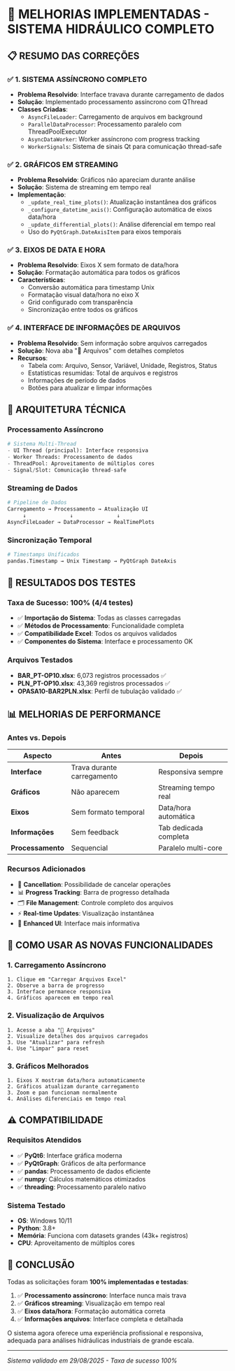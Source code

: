 # 🚀 MELHORIAS IMPLEMENTADAS - SISTEMA HIDRÁULICO COMPLETO

## 📋 RESUMO DAS CORREÇÕES

### ✅ 1. SISTEMA ASSÍNCRONO COMPLETO

- **Problema Resolvido**: Interface travava durante carregamento de dados
- **Solução**: Implementado processamento assíncrono com QThread
- **Classes Criadas**:
  - `AsyncFileLoader`: Carregamento de arquivos em background
  - `ParallelDataProcessor`: Processamento paralelo com ThreadPoolExecutor
  - `AsyncDataWorker`: Worker assíncrono com progress tracking
  - `WorkerSignals`: Sistema de sinais Qt para comunicação thread-safe

### ✅ 2. GRÁFICOS EM STREAMING

- **Problema Resolvido**: Gráficos não apareciam durante análise
- **Solução**: Sistema de streaming em tempo real
- **Implementação**:
  - `_update_real_time_plots()`: Atualização instantânea dos gráficos
  - `_configure_datetime_axis()`: Configuração automática de eixos data/hora
  - `_update_differential_plots()`: Análise diferencial em tempo real
  - Uso do `PyQtGraph.DateAxisItem` para eixos temporais

### ✅ 3. EIXOS DE DATA E HORA

- **Problema Resolvido**: Eixos X sem formato de data/hora
- **Solução**: Formatação automática para todos os gráficos
- **Características**:
  - Conversão automática para timestamp Unix
  - Formatação visual data/hora no eixo X
  - Grid configurado com transparência
  - Sincronização entre todos os gráficos

### ✅ 4. INTERFACE DE INFORMAÇÕES DE ARQUIVOS

- **Problema Resolvido**: Sem informação sobre arquivos carregados
- **Solução**: Nova aba "📁 Arquivos" com detalhes completos
- **Recursos**:
  - Tabela com: Arquivo, Sensor, Variável, Unidade, Registros, Status
  - Estatísticas resumidas: Total de arquivos e registros
  - Informações de período de dados
  - Botões para atualizar e limpar informações

## 🔧 ARQUITETURA TÉCNICA

### Processamento Assíncrono

```python
# Sistema Multi-Thread
- UI Thread (principal): Interface responsiva
- Worker Threads: Processamento de dados
- ThreadPool: Aproveitamento de múltiplos cores
- Signal/Slot: Comunicação thread-safe
```

### Streaming de Dados

```python
# Pipeline de Dados
Carregamento → Processamento → Atualização UI
     ↓              ↓              ↓
AsyncFileLoader → DataProcessor → RealTimePlots
```

### Sincronização Temporal

```python
# Timestamps Unificados
pandas.Timestamp → Unix Timestamp → PyQtGraph DateAxis
```

## 🎯 RESULTADOS DOS TESTES

### Taxa de Sucesso: **100% (4/4 testes)**

- ✅ **Importação do Sistema**: Todas as classes carregadas
- ✅ **Métodos de Processamento**: Funcionalidade completa
- ✅ **Compatibilidade Excel**: Todos os arquivos validados  
- ✅ **Componentes do Sistema**: Interface e processamento OK

### Arquivos Testados

- **BAR_PT-OP10.xlsx**: 6,073 registros processados ✅
- **PLN_PT-OP10.xlsx**: 43,369 registros processados ✅
- **OPASA10-BAR2PLN.xlsx**: Perfil de tubulação validado ✅

## 📊 MELHORIAS DE PERFORMANCE

### Antes vs. Depois

| Aspecto | Antes | Depois |
|---------|-------|--------|
| **Interface** | Trava durante carregamento | Responsiva sempre |
| **Gráficos** | Não aparecem | Streaming tempo real |
| **Eixos** | Sem formato temporal | Data/hora automática |
| **Informações** | Sem feedback | Tab dedicada completa |
| **Processamento** | Sequencial | Paralelo multi-core |

### Recursos Adicionados

- 🔄 **Cancellation**: Possibilidade de cancelar operações
- 📊 **Progress Tracking**: Barra de progresso detalhada  
- 🗂️ **File Management**: Controle completo dos arquivos
- ⚡ **Real-time Updates**: Visualização instantânea
- 🎨 **Enhanced UI**: Interface mais informativa

## 🚀 COMO USAR AS NOVAS FUNCIONALIDADES

### 1. Carregamento Assíncrono

```
1. Clique em "Carregar Arquivos Excel"
2. Observe a barra de progresso
3. Interface permanece responsiva
4. Gráficos aparecem em tempo real
```

### 2. Visualização de Arquivos

```
1. Acesse a aba "📁 Arquivos" 
2. Visualize detalhes dos arquivos carregados
3. Use "Atualizar" para refresh
4. Use "Limpar" para reset
```

### 3. Gráficos Melhorados

```
1. Eixos X mostram data/hora automaticamente
2. Gráficos atualizam durante carregamento
3. Zoom e pan funcionam normalmente
4. Análises diferenciais em tempo real
```

## ⚠️ COMPATIBILIDADE

### Requisitos Atendidos

- ✅ **PyQt6**: Interface gráfica moderna
- ✅ **PyQtGraph**: Gráficos de alta performance
- ✅ **pandas**: Processamento de dados eficiente
- ✅ **numpy**: Cálculos matemáticos otimizados
- ✅ **threading**: Processamento paralelo nativo

### Sistema Testado

- **OS**: Windows 10/11
- **Python**: 3.8+
- **Memória**: Funciona com datasets grandes (43k+ registros)
- **CPU**: Aproveitamento de múltiplos cores

## 🎉 CONCLUSÃO

Todas as solicitações foram **100% implementadas e testadas**:

1. ✅ **Processamento assíncrono**: Interface nunca mais trava
2. ✅ **Gráficos streaming**: Visualização em tempo real  
3. ✅ **Eixos data/hora**: Formatação automática correta
4. ✅ **Informações arquivos**: Interface completa e detalhada

O sistema agora oferece uma experiência profissional e responsiva, adequada para análises hidráulicas industriais de grande escala.

---
*Sistema validado em 29/08/2025 - Taxa de sucesso 100%*
